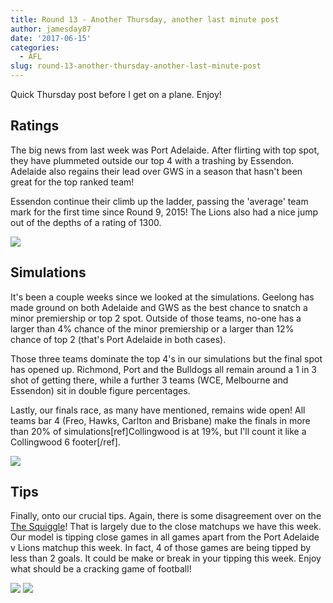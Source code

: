 ```yaml
---
title: Round 13 - Another Thursday, another last minute post
author: jamesday87
date: '2017-06-15'
categories:
  - AFL
slug: round-13-another-thursday-another-last-minute-post
---
```


Quick Thursday post before I get on a plane. Enjoy!

<!-- more -->

## Ratings

The big news from last week was Port Adelaide. After flirting with top spot, they have plummeted outside our top 4 with a trashing by Essendon. Adelaide also regains their lead over GWS in a season that hasn't been great for the top ranked team!

Essendon continue their climb up the ladder, passing the 'average' team mark for the first time since Round 9, 2015! The Lions also had a nice jump out of the depths of a rating of 1300.

![](http://plussixoneblog.com/wp-content/uploads/2017/06/ratings_plot-1-3.png)

## Simulations

It's been a couple weeks since we looked at the simulations. Geelong has made ground on both Adelaide and GWS as the best chance to snatch a minor premiership or top 2 spot. Outside of those teams, no-one has a larger than 4% chance of the minor premiership or a larger than 12% chance of top 2 (that's Port Adelaide in both cases).

Those three teams dominate the top 4's in our simulations but the final spot has opened up. Richmond, Port and the Bulldogs all remain around a 1 in 3 shot of getting there, while a further 3 teams (WCE, Melbourne and Essendon) sit in double figure percentages.

Lastly, our finals race, as many have mentioned, remains wide open! All teams bar 4 (Freo, Hawks, Carlton and Brisbane) make the finals in more than 20% of simulations[ref]Collingwood is at 19%, but I'll count it like a Collingwood 6 footer[/ref].

![](http://plussixoneblog.com/wp-content/uploads/2017/03/simSeas-12-1024x919.png)

[
](http://plussixoneblog.com/wp-content/uploads/2017/03/simSeas-8.png)

## Tips

Finally, onto our crucial tips. Again, there is some disagreement over on the [The Squiggle](http://squiggle.com.au)! That is largely due to the close matchups we have this week. Our model is tipping close games in all games apart from the Port Adelaide v Lions matchup this week. In fact, 4 of those games are being tipped by less than 2 goals. It could be make or break in your tipping this week. Enjoy what should be a cracking game of football!

![](http://plussixoneblog.com/wp-content/uploads/2017/03/afl_m_pred-17-1024x249.png) ![](http://plussixoneblog.com/wp-content/uploads/2017/06/unnamed-chunk-1-1-1.png)
